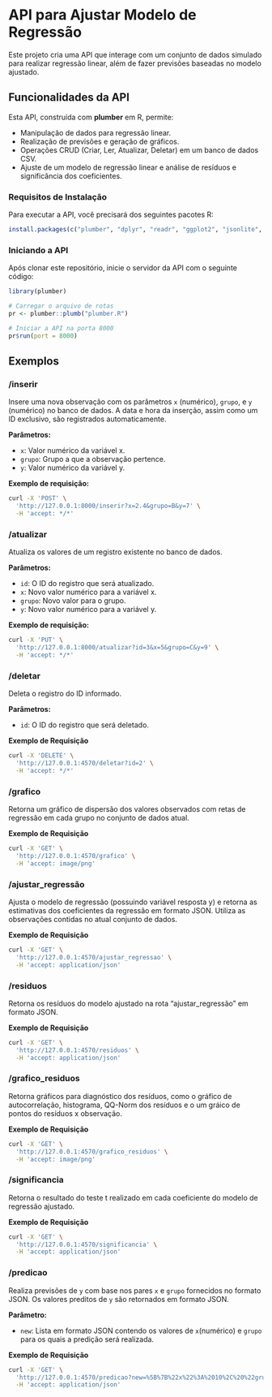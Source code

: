 
# API para Ajustar Modelo de Regressão

Este projeto cria uma API que interage com um conjunto de dados simulado
para realizar regressão linear, além de fazer previsões baseadas no
modelo ajustado.

## Funcionalidades da API

Esta API, construída com **plumber** em R, permite:

- Manipulação de dados para regressão linear.
- Realização de previsões e geração de gráficos.
- Operações CRUD (Criar, Ler, Atualizar, Deletar) em um banco de dados
  CSV.
- Ajuste de um modelo de regressão linear e análise de resíduos e
  significância dos coeficientes.

### Requisitos de Instalação

Para executar a API, você precisará dos seguintes pacotes R:

``` r
install.packages(c("plumber", "dplyr", "readr", "ggplot2", "jsonlite", "lubridate"))
```

### Iniciando a API

Após clonar este repositório, inicie o servidor da API com o seguinte
código:

``` r
library(plumber)

# Carregar o arquivo de rotas
pr <- plumber::plumb("plumber.R")

# Iniciar a API na porta 8000
pr$run(port = 8000)
```

## Exemplos

### /inserir

Insere uma nova observação com os parâmetros `x` (numérico), `grupo`, e
`y` (numérico) no banco de dados. A data e hora da inserção, assim como
um ID exclusivo, são registrados automaticamente.

**Parâmetros:**  
- `x`: Valor numérico da variável x.  
- `grupo`: Grupo a que a observação pertence.  
- `y`: Valor numérico da variável y.

**Exemplo de requisição:**

``` bash
curl -X 'POST' \
  'http://127.0.0.1:8000/inserir?x=2.4&grupo=B&y=7' \
  -H 'accept: */*'
```

### /atualizar

Atualiza os valores de um registro existente no banco de dados.

**Parâmetros:**  
- `id`: O ID do registro que será atualizado.  
- `x`: Novo valor numérico para a variável x.  
- `grupo`: Novo valor para o grupo.  
- `y`: Novo valor numérico para a variável y.

**Exemplo de requisição:**

``` bash
curl -X 'PUT' \
  'http://127.0.0.1:8000/atualizar?id=3&x=5&grupo=C&y=9' \
  -H 'accept: */*'
```

### /deletar

Deleta o registro do ID informado.

**Parâmetros:**  
- `id`: O ID do registro que será deletado.

**Exemplo de Requisição**

``` bash
curl -X 'DELETE' \
  'http://127.0.0.1:4570/deletar?id=2' \
  -H 'accept: */*'
```

### /grafico

Retorna um gráfico de dispersão dos valores observados com retas de
regressão em cada grupo no conjunto de dados atual.

**Exemplo de Requisição**

``` bash
curl -X 'GET' \
  'http://127.0.0.1:4570/grafico' \
  -H 'accept: image/png'
```

### /ajustar_regressão

Ajusta o modelo de regressão (possuindo variável resposta y) e retorna
as estimativas dos coeficientes da regressão em formato JSON. Utiliza as
observações contidas no atual conjunto de dados.

**Exemplo de Requisição**

``` bash
curl -X 'GET' \
  'http://127.0.0.1:4570/ajustar_regressao' \
  -H 'accept: application/json'
```

### /residuos

Retorna os resíduos do modelo ajustado na rota “ajustar_regressão” em
formato JSON.

**Exemplo de Requisição**

``` bash
curl -X 'GET' \
  'http://127.0.0.1:4570/residuos' \
  -H 'accept: application/json'
```

### /grafico_residuos

Retorna gráficos para diagnóstico dos resíduos, como o gráfico de
autocorrelação, histograma, QQ-Norm dos resíduos e o um gráico de pontos
do resíduos x observação.

**Exemplo de Requisição**

``` bash
curl -X 'GET' \
  'http://127.0.0.1:4570/grafico_residuos' \
  -H 'accept: image/png'
```

### /significancia

Retorna o resultado do teste t realizado em cada coeficiente do modelo
de regressão ajustado.

**Exemplo de Requisição**

``` bash
curl -X 'GET' \
  'http://127.0.0.1:4570/significancia' \
  -H 'accept: application/json'
```

### /predicao

Realiza previsões de `y` com base nos pares `x` e `grupo` fornecidos no
formato JSON. Os valores preditos de `y` são retornados em formato JSON.

**Parâmetro:**  
- `new`: Lista em formato JSON contendo os valores de `x`(numérico) e
`grupo` para os quais a predição será realizada.

**Exemplo de Requisição**

``` bash
curl -X 'GET' \
  'http://127.0.0.1:4570/predicao?new=%5B%7B%22x%22%3A%2010%2C%20%22grupo%22%3A%20%22A%22%7D%2C%20%7B%22x%22%3A%209%2C%20%22grupo%22%3A%20%22B%22%7D%5D' \
  -H 'accept: application/json'
```
